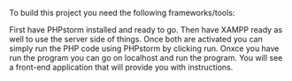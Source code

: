 To build this project you need the following frameworks/tools:

First have PHPstorm installed and ready to go.
Then have XAMPP ready as well to use the server side of things.
Once both are activated you can simply run the PHP code using PHPstorm by clicking run.
Onxce you have run the program you can go on localhost and run the program.
You will see a front-end application that will provide you with instructions.
